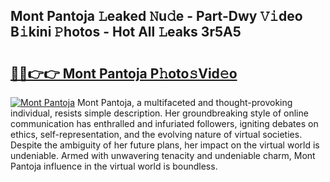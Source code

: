 ## Mont Pantoja 𝙻eaked 𝙽u𝚍e - Part-Dwy 𝚅𝚒deo B𝚒kini 𝙿hotos - Hot All 𝙻eaks 3r5A5

# <h2><a href="http://ld6dxq.urlbe.top/?page=Mont+Pantoja">🔗🔗👉👉 Mont Pantoja P𝚑oto𝚜Vid𝚎o</a></h2>

[![Mont Pantoja](https://i.imgur.com/eBuTRDB.gif)](http://ld6dxq.urlbe.top/?page=Mont+Pantoja)
Mont Pantoja, a multifaceted and thought-provoking individual, resists simple description. Her groundbreaking style of online communication has enthralled and infuriated followers, igniting debates on ethics, self-representation, and the evolving nature of virtual societies. Despite the ambiguity of her future plans, her impact on the virtual world is undeniable. Armed with unwavering tenacity and undeniable charm, Mont Pantoja influence in the virtual world is boundless.
